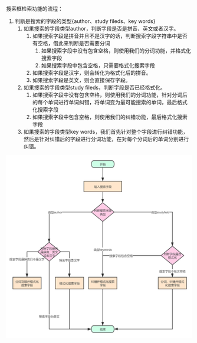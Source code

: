 搜索框检索功能的流程：

1. 判断是搜索的字段的类型{author、study fileds、key words}
   1. 如果搜索的字段类型author，判断字段是否是拼音、英文或者汉字。
      1. 如果搜索字段是拼音并且不是汉字的话，判断搜索字段字符串中是否有空格，借此来判断是否需要分词
         1. 如果搜索字段中没有包含空格，则使用我们的分词功能，并格式化搜索字段
         2. 如果搜索字段中包含空格，只需要格式化搜索字段
      2. 如果搜索字段是汉字，则会转化为格式化后的拼音。
      3. 如果搜索字段是英文，则会直接保存字段。
   2. 如果搜索的字段类型study fileds，判断字段是否已经格式化。
      1. 如果搜索字段中没有包含空格，则使用我们的分词功能，针对分词后的每个单词进行单词纠错，将单词变为最可能搜索的单词，最后格式化搜索字段
      2. 如果搜索字段中包含空格，则使用我们的纠错功能，最后格式化搜索字段
   3. 如果搜索的字段类型key words，我们首先针对整个字段进行纠错功能，然后是针对纠错后的字段进行分词功能，在对每个分词后的单词分别进行纠错。

![](imgs\26.png)